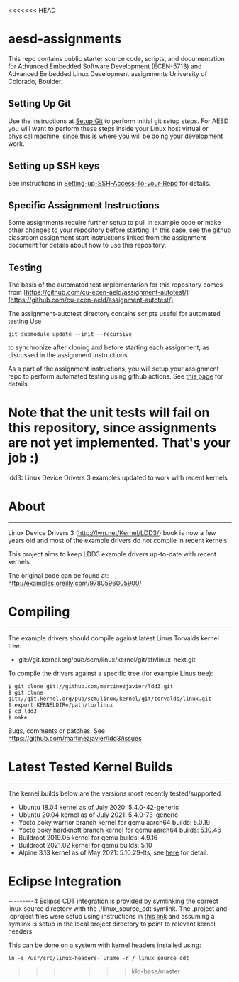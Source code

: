 <<<<<<< HEAD
# aesd-assignments
This repo contains public starter source code, scripts, and documentation for Advanced Embedded Software Development (ECEN-5713) and Advanced Embedded Linux Development assignments University of Colorado, Boulder.

## Setting Up Git

Use the instructions at [Setup Git](https://help.github.com/en/articles/set-up-git) to perform initial git setup steps. For AESD you will want to perform these steps inside your Linux host virtual or physical machine, since this is where you will be doing your development work.

## Setting up SSH keys

See instructions in [Setting-up-SSH-Access-To-your-Repo](https://github.com/cu-ecen-aeld/aesd-assignments/wiki/Setting-up-SSH-Access-To-your-Repo) for details.

## Specific Assignment Instructions

Some assignments require further setup to pull in example code or make other changes to your repository before starting.  In this case, see the github classroom assignment start instructions linked from the assignment document for details about how to use this repository.

## Testing

The basis of the automated test implementation for this repository comes from [https://github.com/cu-ecen-aeld/assignment-autotest/](https://github.com/cu-ecen-aeld/assignment-autotest/)

The assignment-autotest directory contains scripts useful for automated testing  Use
```
git submodule update --init --recursive
```
to synchronize after cloning and before starting each assignment, as discussed in the assignment instructions.

As a part of the assignment instructions, you will setup your assignment repo to perform automated testing using github actions.  See [this page](https://github.com/cu-ecen-aeld/aesd-assignments/wiki/Setting-up-Github-Actions) for details.

Note that the unit tests will fail on this repository, since assignments are not yet implemented.  That's your job :) 
=======
ldd3: Linux Device Drivers 3 examples updated to work with recent kernels

# About
-----

Linux Device Drivers 3 (http://lwn.net/Kernel/LDD3/) book is now a few years
old and most of the example drivers do not compile in recent kernels.

This project aims to keep LDD3 example drivers up-to-date with recent kernels.

The original code can be found at: http://examples.oreilly.com/9780596005900/

# Compiling
----------

The example drivers should compile against latest Linus Torvalds kernel tree:
* git://git.kernel.org/pub/scm/linux/kernel/git/sfr/linux-next.git

To compile the drivers against a specific tree (for example Linus tree):
```
$ git clone git://github.com/martinezjavier/ldd3.git
$ git clone git://git.kernel.org/pub/scm/linux/kernel/git/torvalds/linux.git
$ export KERNELDIR=/path/to/linux
$ cd ldd3
$ make
```

Bugs, comments or patches: See https://github.com/martinezjavier/ldd3/issues

# Latest Tested Kernel Builds
---------
The kernel builds below are the versions most recently tested/supported

* Ubuntu 18.04 kernel as of July 2020: 5.4.0-42-generic
* Ubuntu 20.04 kernel as of July 2021: 5.4.0-73-generic
* Yocto poky warrior branch kernel for qemu aarch64 builds: 5.0.19
* Yocto poky hardknott branch kernel for qemu aarch64 builds: 5.10.46
* Buildroot 2019.05 kernel for qemu builds: 4.9.16
* Buildroot 2021.02 kernel for qemu builds: 5.10
* Alpine 3.13 kernel as of May 2021: 5.10.29-lts, see [here](https://github.com/ericwq/gccIDE/wiki/ldd3-project) for detail.


# Eclipse Integration
---------4
Eclipse CDT integration is provided by symlinking the correct linux source directory with the ./linux_source_cdt symlink.
The .project and .cproject files were setup using instructions in [this link](https://wiki.eclipse.org/HowTo_use_the_CDT_to_navigate_Linux_kernel_source)
and assuming a symlink is setup in the local project directory to point to relevant kernel headers

This can be done on a system with kernel headers installed using:
```
ln -s /usr/src/linux-headers-`uname -r`/ linux_source_cdt
```
>>>>>>> ldd-base/master
